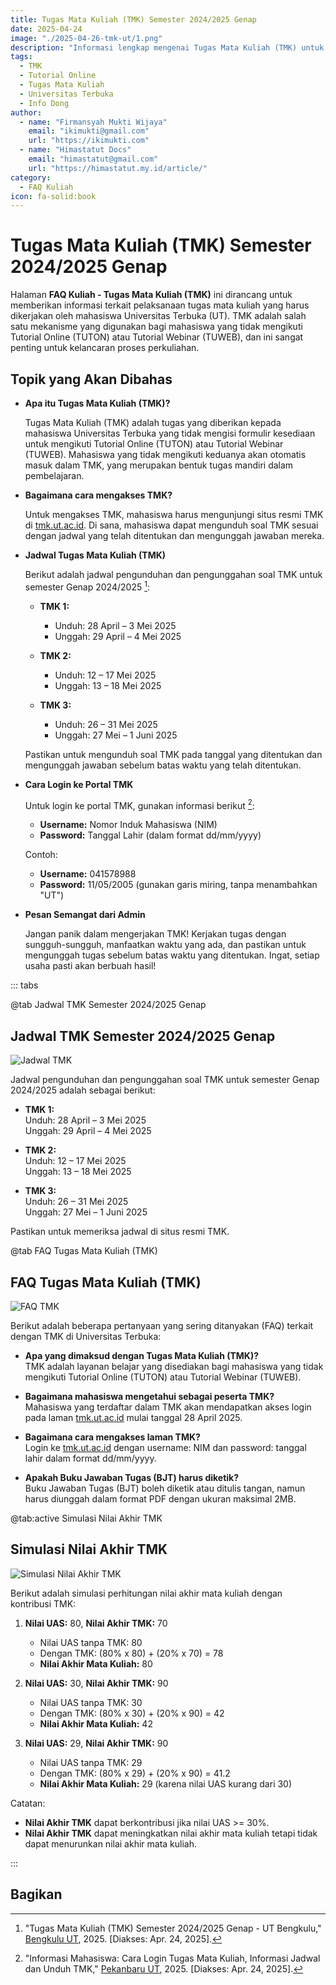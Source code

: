```yaml
---
title: Tugas Mata Kuliah (TMK) Semester 2024/2025 Genap
date: 2025-04-24
image: "./2025-04-26-tmk-ut/1.png"
description: "Informasi lengkap mengenai Tugas Mata Kuliah (TMK) untuk mahasiswa Universitas Terbuka semester Genap 2024/2025. Termasuk jadwal, cara login, dan FAQ."
tags:
  - TMK
  - Tutorial Online
  - Tugas Mata Kuliah
  - Universitas Terbuka
  - Info Dong
author:
  - name: "Firmansyah Mukti Wijaya"
    email: "ikimukti@gmail.com"
    url: "https://ikimukti.com"
  - name: "Himastatut Docs"
    email: "himastatut@gmail.com"
    url: "https://himastatut.my.id/article/"
category:
  - FAQ Kuliah
icon: fa-solid:book
---
```


# Tugas Mata Kuliah (TMK) Semester 2024/2025 Genap

Halaman **FAQ Kuliah - Tugas Mata Kuliah (TMK)** ini dirancang untuk memberikan informasi terkait pelaksanaan tugas mata kuliah yang harus dikerjakan oleh mahasiswa Universitas Terbuka (UT). TMK adalah salah satu mekanisme yang digunakan bagi mahasiswa yang tidak mengikuti Tutorial Online (TUTON) atau Tutorial Webinar (TUWEB), dan ini sangat penting untuk kelancaran proses perkuliahan.

## Topik yang Akan Dibahas

- **Apa itu Tugas Mata Kuliah (TMK)?**
  
  Tugas Mata Kuliah (TMK) adalah tugas yang diberikan kepada mahasiswa Universitas Terbuka yang tidak mengisi formulir kesediaan untuk mengikuti Tutorial Online (TUTON) atau Tutorial Webinar (TUWEB). Mahasiswa yang tidak mengikuti keduanya akan otomatis masuk dalam TMK, yang merupakan bentuk tugas mandiri dalam pembelajaran.

- **Bagaimana cara mengakses TMK?**

  Untuk mengakses TMK, mahasiswa harus mengunjungi situs resmi TMK di [tmk.ut.ac.id](http://tmk.ut.ac.id). Di sana, mahasiswa dapat mengunduh soal TMK sesuai dengan jadwal yang telah ditentukan dan mengunggah jawaban mereka.

- **Jadwal Tugas Mata Kuliah (TMK)**

  Berikut adalah jadwal pengunduhan dan pengunggahan soal TMK untuk semester Genap 2024/2025 [^1]:

  - **TMK 1:**
    - Unduh: 28 April – 3 Mei 2025
    - Unggah: 29 April – 4 Mei 2025
  
  - **TMK 2:**
    - Unduh: 12 – 17 Mei 2025
    - Unggah: 13 – 18 Mei 2025
  
  - **TMK 3:**
    - Unduh: 26 – 31 Mei 2025
    - Unggah: 27 Mei – 1 Juni 2025
  
  Pastikan untuk mengunduh soal TMK pada tanggal yang ditentukan dan mengunggah jawaban sebelum batas waktu yang telah ditentukan.

- **Cara Login ke Portal TMK**
  
  Untuk login ke portal TMK, gunakan informasi berikut [^2]:
  
  - **Username:** Nomor Induk Mahasiswa (NIM)
  - **Password:** Tanggal Lahir (dalam format dd/mm/yyyy)
  
  Contoh:
  - **Username:** 041578988
  - **Password:** 11/05/2005 (gunakan garis miring, tanpa menambahkan "UT")

- **Pesan Semangat dari Admin**
  
  Jangan panik dalam mengerjakan TMK! Kerjakan tugas dengan sungguh-sungguh, manfaatkan waktu yang ada, dan pastikan untuk mengunggah tugas sebelum batas waktu yang ditentukan. Ingat, setiap usaha pasti akan berbuah hasil!

::: tabs

@tab Jadwal TMK Semester 2024/2025 Genap
## Jadwal TMK Semester 2024/2025 Genap

![Jadwal TMK](./2025-04-26-tmk-ut/1.png)

Jadwal pengunduhan dan pengunggahan soal TMK untuk semester Genap 2024/2025 adalah sebagai berikut:

- **TMK 1:**  
  Unduh: 28 April – 3 Mei 2025  
  Unggah: 29 April – 4 Mei 2025

- **TMK 2:**  
  Unduh: 12 – 17 Mei 2025  
  Unggah: 13 – 18 Mei 2025

- **TMK 3:**  
  Unduh: 26 – 31 Mei 2025  
  Unggah: 27 Mei – 1 Juni 2025

Pastikan untuk memeriksa jadwal di situs resmi TMK.

@tab FAQ Tugas Mata Kuliah (TMK)
## FAQ Tugas Mata Kuliah (TMK)

![FAQ TMK](./2025-04-26-tmk-ut/2.png)

Berikut adalah beberapa pertanyaan yang sering ditanyakan (FAQ) terkait dengan TMK di Universitas Terbuka:

- **Apa yang dimaksud dengan Tugas Mata Kuliah (TMK)?**  
  TMK adalah layanan belajar yang disediakan bagi mahasiswa yang tidak mengikuti Tutorial Online (TUTON) atau Tutorial Webinar (TUWEB).
  
- **Bagaimana mahasiswa mengetahui sebagai peserta TMK?**  
  Mahasiswa yang terdaftar dalam TMK akan mendapatkan akses login pada laman [tmk.ut.ac.id](http://tmk.ut.ac.id) mulai tanggal 28 April 2025.
  
- **Bagaimana cara mengakses laman TMK?**  
  Login ke [tmk.ut.ac.id](http://tmk.ut.ac.id) dengan username: NIM dan password: tanggal lahir dalam format dd/mm/yyyy.

- **Apakah Buku Jawaban Tugas (BJT) harus diketik?**  
  Buku Jawaban Tugas (BJT) boleh diketik atau ditulis tangan, namun harus diunggah dalam format PDF dengan ukuran maksimal 2MB.

@tab:active Simulasi Nilai Akhir TMK
## Simulasi Nilai Akhir TMK

![Simulasi Nilai Akhir TMK](./2025-04-26-tmk-ut/3.png)

Berikut adalah simulasi perhitungan nilai akhir mata kuliah dengan kontribusi TMK:

1. **Nilai UAS:** 80, **Nilai Akhir TMK:** 70  
   - Nilai UAS tanpa TMK: 80  
   - Dengan TMK: (80% x 80) + (20% x 70) = 78  
   - **Nilai Akhir Mata Kuliah:** 80

2. **Nilai UAS:** 30, **Nilai Akhir TMK:** 90  
   - Nilai UAS tanpa TMK: 30  
   - Dengan TMK: (80% x 30) + (20% x 90) = 42  
   - **Nilai Akhir Mata Kuliah:** 42

3. **Nilai UAS:** 29, **Nilai Akhir TMK:** 90  
   - Nilai UAS tanpa TMK: 29  
   - Dengan TMK: (80% x 29) + (20% x 90) = 41.2  
   - **Nilai Akhir Mata Kuliah:** 29 (karena nilai UAS kurang dari 30)

Catatan:
- **Nilai Akhir TMK** dapat berkontribusi jika nilai UAS >= 30%.
- **Nilai Akhir TMK** dapat meningkatkan nilai akhir mata kuliah tetapi tidak dapat menurunkan nilai akhir mata kuliah.

:::

## Bagikan

<Share colorful />
<GitContributors />
<GitChangelog />

[^1]: "Tugas Mata Kuliah (TMK) Semester 2024/2025 Genap - UT Bengkulu," [Bengkulu UT](https://bengkulu.ut.ac.id/tmk-2024-2025-genap/), 2025. [Diakses: Apr. 24, 2025].
[^2]: "Informasi Mahasiswa: Cara Login Tugas Mata Kuliah, Informasi Jadwal dan Unduh TMK," [Pekanbaru UT](https://pekanbaru.ut.ac.id/informasi-mahasiswa-cara-login-tugas-mata-kuliah-informasi-jadwal-dan-unduh-tmk/), 2025. [Diakses: Apr. 24, 2025].
